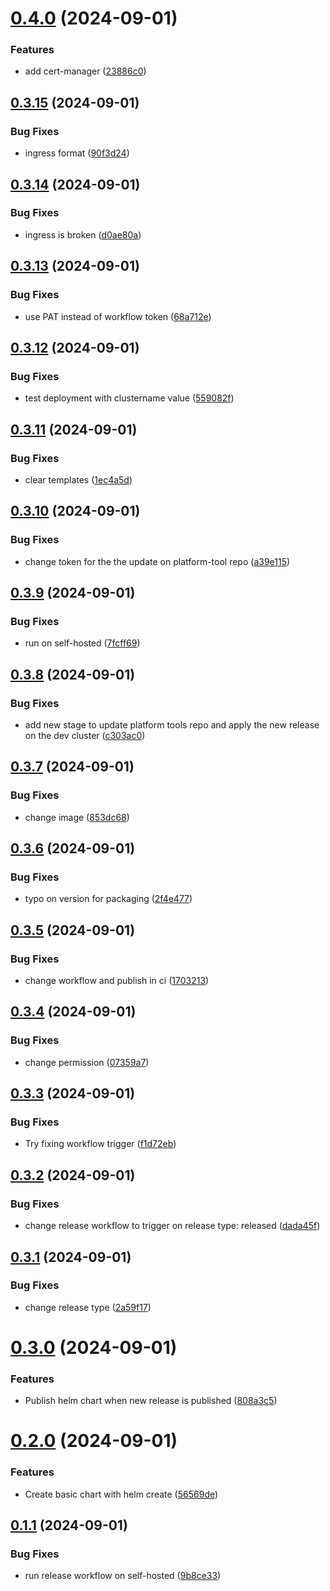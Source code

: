 # [0.4.0](https://github.com/DramisInfo/platform-helm/compare/v0.3.15...v0.4.0) (2024-09-01)


### Features

* add cert-manager ([23886c0](https://github.com/DramisInfo/platform-helm/commit/23886c0798c9054b18e853a96166abee518f7922))

## [0.3.15](https://github.com/DramisInfo/platform-helm/compare/v0.3.14...v0.3.15) (2024-09-01)


### Bug Fixes

* ingress format ([90f3d24](https://github.com/DramisInfo/platform-helm/commit/90f3d24d2d49d13d5eb7ee828feb9edf17a4a0a5))

## [0.3.14](https://github.com/DramisInfo/platform-helm/compare/v0.3.13...v0.3.14) (2024-09-01)


### Bug Fixes

* ingress is broken ([d0ae80a](https://github.com/DramisInfo/platform-helm/commit/d0ae80a51eadc1e50614cd33751933641e205815))

## [0.3.13](https://github.com/DramisInfo/platform-helm/compare/v0.3.12...v0.3.13) (2024-09-01)


### Bug Fixes

* use PAT instead of workflow token ([68a712e](https://github.com/DramisInfo/platform-helm/commit/68a712e20240bffcd1b05a17ccc4178f2831fc0e))

## [0.3.12](https://github.com/DramisInfo/platform-helm/compare/v0.3.11...v0.3.12) (2024-09-01)


### Bug Fixes

* test deployment with clustername value ([559082f](https://github.com/DramisInfo/platform-helm/commit/559082f76d314b702d934f9a9e75a1410ecd52d9))

## [0.3.11](https://github.com/DramisInfo/platform-helm/compare/v0.3.10...v0.3.11) (2024-09-01)


### Bug Fixes

* clear templates ([1ec4a5d](https://github.com/DramisInfo/platform-helm/commit/1ec4a5d6f5a3e675ed044b155affde48eb627beb))

## [0.3.10](https://github.com/DramisInfo/platform-helm/compare/v0.3.9...v0.3.10) (2024-09-01)


### Bug Fixes

* change token for the the update on platform-tool repo ([a39e115](https://github.com/DramisInfo/platform-helm/commit/a39e115ec7316dfa6b20b282975fe6f3f981817e))

## [0.3.9](https://github.com/DramisInfo/platform-helm/compare/v0.3.8...v0.3.9) (2024-09-01)


### Bug Fixes

* run on self-hosted ([7fcff69](https://github.com/DramisInfo/platform-helm/commit/7fcff6911ccf30cc2b23549bc0c6da04f3f14d22))

## [0.3.8](https://github.com/DramisInfo/platform-helm/compare/v0.3.7...v0.3.8) (2024-09-01)


### Bug Fixes

* add new stage to update platform tools repo and apply the new release on the dev cluster ([c303ac0](https://github.com/DramisInfo/platform-helm/commit/c303ac011b79d64944fce2efe77c85d81a3ae608))

## [0.3.7](https://github.com/DramisInfo/platform-helm/compare/v0.3.6...v0.3.7) (2024-09-01)


### Bug Fixes

* change image ([853dc68](https://github.com/DramisInfo/platform-helm/commit/853dc6883b09a65d9143d2d647d968abf89b5c7a))

## [0.3.6](https://github.com/DramisInfo/platform-helm/compare/v0.3.5...v0.3.6) (2024-09-01)


### Bug Fixes

* typo on version for packaging ([2f4e477](https://github.com/DramisInfo/platform-helm/commit/2f4e477d1929252badd07775d107ac271e4cee94))

## [0.3.5](https://github.com/DramisInfo/platform-helm/compare/v0.3.4...v0.3.5) (2024-09-01)


### Bug Fixes

* change workflow and publish in ci ([1703213](https://github.com/DramisInfo/platform-helm/commit/1703213d993f33f67fbacaa7a8d284301656c0ef))

## [0.3.4](https://github.com/DramisInfo/platform-helm/compare/v0.3.3...v0.3.4) (2024-09-01)


### Bug Fixes

* change permission ([07359a7](https://github.com/DramisInfo/platform-helm/commit/07359a7e260cd5d993b6d3941cfe97e95bb725c7))

## [0.3.3](https://github.com/DramisInfo/platform-helm/compare/v0.3.2...v0.3.3) (2024-09-01)


### Bug Fixes

* Try fixing workflow trigger ([f1d72eb](https://github.com/DramisInfo/platform-helm/commit/f1d72ebd2c88193c8ca0f0af1bc3969048491b80))

## [0.3.2](https://github.com/DramisInfo/platform-helm/compare/v0.3.1...v0.3.2) (2024-09-01)


### Bug Fixes

* change release workflow to trigger on release type: released ([dada45f](https://github.com/DramisInfo/platform-helm/commit/dada45f9730ddc997b39294b6939db4050a7191c))

## [0.3.1](https://github.com/DramisInfo/platform-helm/compare/v0.3.0...v0.3.1) (2024-09-01)


### Bug Fixes

* change release type ([2a59f17](https://github.com/DramisInfo/platform-helm/commit/2a59f17cfd8b409c9e7694a8018dce7f23d86d8d))

# [0.3.0](https://github.com/DramisInfo/platform-helm/compare/v0.2.0...v0.3.0) (2024-09-01)


### Features

* Publish helm chart when new release is published ([808a3c5](https://github.com/DramisInfo/platform-helm/commit/808a3c56b6199d2f0a1fe0f76150d4fcc921a07d))

# [0.2.0](https://github.com/DramisInfo/platform-helm/compare/v0.1.1...v0.2.0) (2024-09-01)


### Features

* Create basic chart with helm create ([56569de](https://github.com/DramisInfo/platform-helm/commit/56569de34b8a83b6e1e671d2d7840eb186138a68))

## [0.1.1](https://github.com/DramisInfo/platform-helm/compare/v0.1.0...v0.1.1) (2024-09-01)


### Bug Fixes

* run release workflow on self-hosted ([9b8ce33](https://github.com/DramisInfo/platform-helm/commit/9b8ce33ae77dfc785b3e2e8c5559c2e0299a403a))
